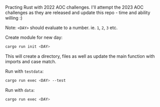 Practing Rust with 2022 AOC challenges. I'll attempt the 2023 AOC challenges as they are released and update this repo - time and ability
willing :)

Note: `<DAY>` should evaluate to a number. ie. `1`, `2`, `3` etc.

Create module for new day:
```bash
cargo run init <DAY>
```

This will create a directory, files as well as update the main function with imports
and case match.

Run with `testdata`:

```bash
cargo run exec <DAY> --test
```

Run with `data`:

```bash
cargo run exec <DAY>
```

